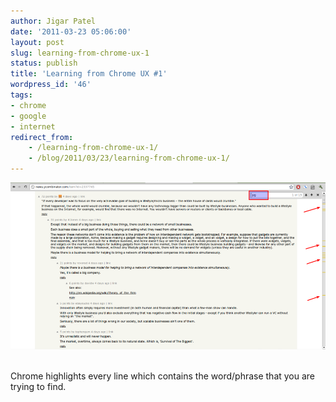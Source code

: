 ```yaml
---
author: Jigar Patel
date: '2011-03-23 05:06:00'
layout: post
slug: learning-from-chrome-ux-1
status: publish
title: 'Learning from Chrome UX #1'
wordpress_id: '46'
tags:
- chrome
- google
- internet
redirect_from:
    - /learning-from-chrome-ux-1/
    - /blog/2011/03/23/learning-from-chrome-ux-1/
---
```




![Chrome UX](/img/posts/archives/learning-from-chrome-ux-1/chrome_1.png)
 

Chrome highlights every line which contains the word/phrase that
you are trying to find.




